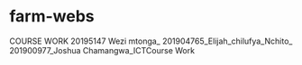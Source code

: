 # farm-webs
COURSE WORK 20195147 Wezi mtonga_
201904765_Elijah_chilufya_Nchito_
201900977_Joshua Chamangwa_ICTCourse Work
